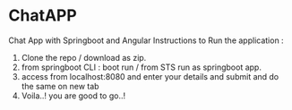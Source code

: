 # ChatAPP
Chat App with Springboot and Angular 
Instructions to Run the application :
1. Clone the repo / download as zip.
2. from springboot CLI : boot run / from STS run as springboot app.
3. access from localhost:8080 and enter your details and submit and do the same on new tab
4. Voila..! you are good to go..!
